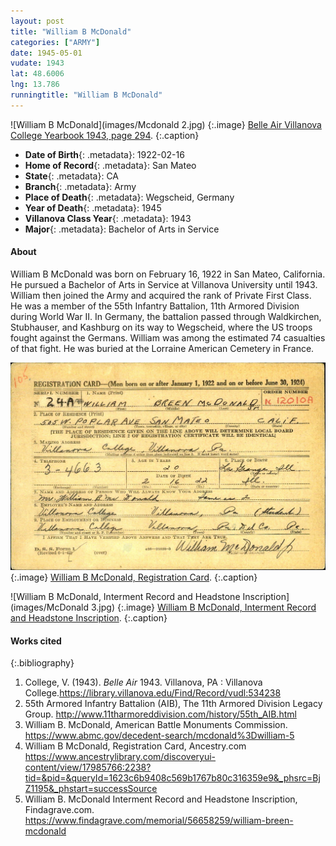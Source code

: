 ```yaml
---
layout: post
title: "William B McDonald"
categories: ["ARMY"]
date: 1945-05-01
vudate: 1943
lat: 48.6006
lng: 13.786
runningtitle: "William B McDonald"
---
```

![William B McDonald](images/Mcdonald 2.jpg)
   {:.image}
[Belle Air Villanova College Yearbook 1943, page 294](https://library.villanova.edu/Find/Record/vudl:534238).
   {:.caption}

* **Date of Birth**{: .metadata}: 1922-02-16
* **Home of Record**{: .metadata}: San Mateo
* **State**{: .metadata}: CA
* **Branch**{: .metadata}: Army
* **Place of Death**{: .metadata}: Wegscheid, Germany
* **Year of Death**{: .metadata}: 1945
* **Villanova Class Year**{: .metadata}: 1943
* **Major**{: .metadata}: Bachelor of Arts in Service

#### About

William B McDonald was born on February 16, 1922 in San Mateo, California. He pursued a Bachelor of Arts in Service at Villanova University until 1943. William then joined the Army and acquired the rank of Private First Class. He was a member of the 55th Infantry Battalion, 11th Armored Division during World War II. In Germany, the battalion passed through Waldkirchen, Stubhauser, and Kashburg on its way to Wegscheid, where the US troops fought against the Germans. William was among the estimated 74 casualties of that fight. He was buried at the Lorraine American Cemetery in France.

![William B McDonald, Registration Card](images/McDonald.jpg)
   {:.image}
[William B McDonald, Registration Card](https://www.ancestrylibrary.com/discoveryui-content/view/17985766:2238?tid=&pid=&queryId=1623c6b9408c569b1767b80c316359e9&_phsrc=BjZ1195&_phstart=successSource).
   {:.caption}

![William B McDonald, Interment Record and Headstone Inscription](images/McDonald 3.jpg)
   {:.image}
[William B McDonald, Interment Record and Headstone Inscription](https://www.findagrave.com/memorial/56658259/william-breen-mcdonald).
   {:.caption}



#### Works cited

{:.bibliography}
1. College, V. (1943). _Belle Air_ 1943. Villanova, PA : Villanova College.<https://library.villanova.edu/Find/Record/vudl:534238>
2. 55th Armored Infantry Battalion (AIB), The 11th Armored Division Legacy Group. <http://www.11tharmoreddivision.com/history/55th_AIB.html>
3. William B. McDonald, American Battle Monuments Commission. <https://www.abmc.gov/decedent-search/mcdonald%3Dwilliam-5>
4. William B McDonald, Registration Card, Ancestry.com <https://www.ancestrylibrary.com/discoveryui-content/view/17985766:2238?tid=&pid=&queryId=1623c6b9408c569b1767b80c316359e9&_phsrc=BjZ1195&_phstart=successSource>
5. William B. McDonald Interment Record and Headstone Inscription, Findagrave.com. <https://www.findagrave.com/memorial/56658259/william-breen-mcdonald>
